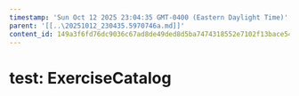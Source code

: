 ```yaml
---
timestamp: 'Sun Oct 12 2025 23:04:35 GMT-0400 (Eastern Daylight Time)'
parent: '[[..\20251012_230435.5970746a.md]]'
content_id: 149a3f6fd76dc9036c67ad8de49ded8d5ba7474318552e7102f13bace54cb0ac
---
```


# test: ExerciseCatalog
